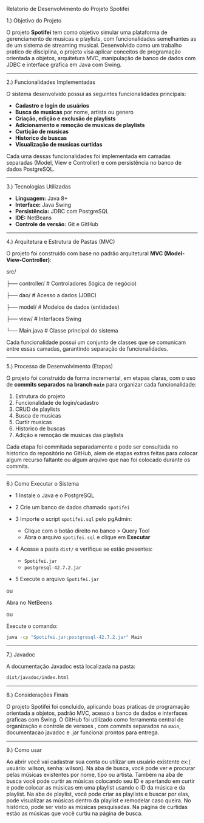 Relatorio de Desenvolvimento do Projeto Spotifei

1.) Objetivo do Projeto

O projeto **Spotifei** tem como objetivo simular uma plataforma de gerenciamento de musicas e playlists,
com funcionalidades semelhantes as de um sistema de streaming musical.
Desenvolvido como um trabalho pratico de disciplina,
o projeto visa aplicar conceitos de programação orientada a objetos, arquitetura MVC,
manipulação de banco de dados com JDBC e interface grafica em Java com Swing.

---

2.) Funcionalidades Implementadas

O sistema desenvolvido possui as seguintes funcionalidades principais:

- **Cadastro e login de usuários**
- **Busca de musicas** por nome, artista ou genero
- **Criação, edição e exclusão de playlists**
- **Adicionamento e remoção de musicas de playlists**
- **Curtição de musicas**
- **Historico de buscas**
- **Visualização de musicas curtidas**

Cada uma dessas funcionalidades foi implementada em camadas separadas (Model, View e Controller) 
e com persistência no banco de dados PostgreSQL.

---

3.) Tecnologias Utilizadas

- **Linguagem:** Java 8+
- **Interface:** Java Swing
- **Persistência:** JDBC com PostgreSQL
- **IDE:** NetBeans
- **Controle de versão:** Git e GitHub

---

4.) Arquitetura e Estrutura de Pastas (MVC)

O projeto foi construido com base no padrão arquitetural **MVC (Model-View-Controller)**:


src/

├── controller/    # Controladores (lógica de negócio)

├── dao/           # Acesso a dados (JDBC)

├── model/         # Modelos de dados (entidades)

├── view/          # Interfaces Swing

└── Main.java      # Classe principal do sistema


Cada funcionalidade possui um conjunto de classes que se comunicam entre essas camadas, 
garantindo separação de funcionalidades.

---

5.) Processo de Desenvolvimento (Etapas)

O projeto foi construido de forma incremental, em etapas claras, com o uso de **commits separados na branch `main`** 
para organizar cada funcionalidade:

1. Estrutura do projeto
2. Funcionalidade de login/cadastro
3. CRUD de playlists
4. Busca de musicas
5. Curtir musicas
6. Historico de buscas
7. Adição e remoção de musicas das playlists

Cada etapa foi commitada separadamente e pode ser consultada no historico do repositório no GitHub, alem de etapas extras
feitas para colocar algum recurso faltante ou algum arquivo que nao foi colocado durante os commits.

---

6.) Como Executar o Sistema

- 1 Instale o Java e o PostgreSQL
- 2 Crie um banco de dados chamado `spotifei`
- 3 Importe o script `spotifei.sql` pelo pgAdmin:

   * Clique com o botão direito no banco > Query Tool
   * Abra o arquivo `spotifei.sql` e clique em **Executar**
- 4 Acesse a pasta `dist/` e verifique se estão presentes:

   * `Spotifei.jar`
   * `postgresql-42.7.2.jar`
    
- 5 
Execute o arquivo `Spotifei.jar`

ou

Abra no NetBeens

ou 

Execute o comando:

```bash
java -cp "Spotifei.jar;postgresql-42.7.2.jar" Main
```
---


7.) Javadoc

A documentação Javadoc está localizada na pasta:

```bash
dist/javadoc/index.html
```
---

8.) Considerações Finais

O projeto Spotifei foi concluido, aplicando boas praticas de programação orientada a objetos, padrão MVC,
acesso a banco de dados e interfaces graficas com Swing.
O GitHub foi utilizado como ferramenta central de organização e controle de versoes
, com commits separados na `main`, documentacao javadoc e .jar funcional prontos para entrega.

---

9.) Como usar 

Ao abrir você vai cadastrar sua conta ou utilizar um usuário existente ex:( usuário: wilson, senha: wilson).
Na aba de busca, você pode ver e procurar pelas músicas existentes por nome, tipo ou artista. 
Também na aba de busca você pode curtir as músicas colocando seu ID e apertando em curtir e pode colocar as músicas em uma playlist usando o ID da música e da playlist.
Na aba de playlist, você pode criar as playlists e buscar por elas, pode visualizar as músicas dentro da playlist e remodelar caso queira.
No histórico, pode ser visto as músicas pesquisadas.
Na página de curtidas estão as músicas que você curtiu na página de busca.

